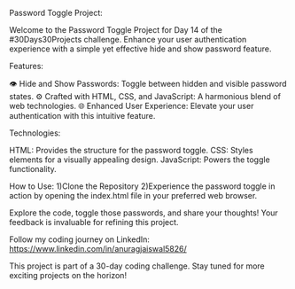 Password Toggle Project:

Welcome to the Password Toggle Project for Day 14 of the #30Days30Projects challenge. Enhance your user authentication experience with a simple yet effective hide and show password feature.

Features:

👁️ Hide and Show Passwords: Toggle between hidden and visible password states.
⚙️ Crafted with HTML, CSS, and JavaScript: A harmonious blend of web technologies.
🌐 Enhanced User Experience: Elevate your user authentication with this intuitive feature.

Technologies:

HTML: Provides the structure for the password toggle.
CSS: Styles elements for a visually appealing design.
JavaScript: Powers the toggle functionality.

How to Use:
1)Clone the Repository
2)Experience the password toggle in action by opening the index.html file in your preferred web browser.

Explore the code, toggle those passwords, and share your thoughts! Your feedback is invaluable for refining this project.

Follow my coding journey on LinkedIn: https://www.linkedin.com/in/anuragjaiswal5826/

This project is part of a 30-day coding challenge. Stay tuned for more exciting projects on the horizon!
